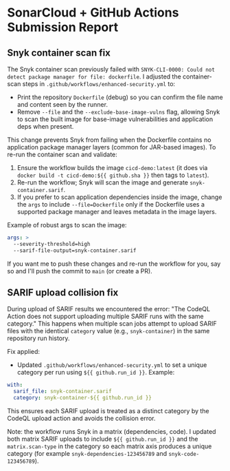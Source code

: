 # SonarCloud + GitHub Actions Submission Report


## Snyk container scan fix

The Snyk container scan previously failed with `SNYK-CLI-0000: Could not detect package manager for file: dockerfile`. I adjusted the container-scan steps in `.github/workflows/enhanced-security.yml` to:

- Print the repository `Dockerfile` (debug) so you can confirm the file name and content seen by the runner.
- Remove `--file` and the `--exclude-base-image-vulns` flag, allowing Snyk to scan the built image for base-image vulnerabilities and application deps when present.

This change prevents Snyk from failing when the Dockerfile contains no application package manager layers (common for JAR-based images). To re-run the container scan and validate:

1. Ensure the workflow builds the image `cicd-demo:latest` (it does via `docker build -t cicd-demo:${{ github.sha }}` then tags to `latest`).
2. Re-run the workflow; Snyk will scan the image and generate `snyk-container.sarif`.
3. If you prefer to scan application dependencies inside the image, change the `args` to include `--file=Dockerfile` only if the Dockerfile uses a supported package manager and leaves metadata in the image layers.

Example of robust args to scan the image:

```yaml
args: >
  --severity-threshold=high
  --sarif-file-output=snyk-container.sarif
```

If you want me to push these changes and re-run the workflow for you, say so and I'll push the commit to `main` (or create a PR).

## SARIF upload collision fix

During upload of SARIF results we encountered the error: "The CodeQL Action does not support uploading multiple SARIF runs with the same category." This happens when multiple scan jobs attempt to upload SARIF files with the identical `category` value (e.g., `snyk-container`) in the same repository run history.

Fix applied:

- Updated `.github/workflows/enhanced-security.yml` to set a unique category per run using `${{ github.run_id }}`. Example:

```yaml
with:
  sarif_file: snyk-container.sarif
  category: snyk-container-${{ github.run_id }}
```

This ensures each SARIF upload is treated as a distinct category by the CodeQL upload action and avoids the collision error.

Note: the workflow runs Snyk in a matrix (dependencies, code). I updated both matrix SARIF uploads to include `${{ github.run_id }}` and the `matrix.scan-type` in the category so each matrix axis produces a unique category (for example `snyk-dependencies-123456789` and `snyk-code-123456789`).
